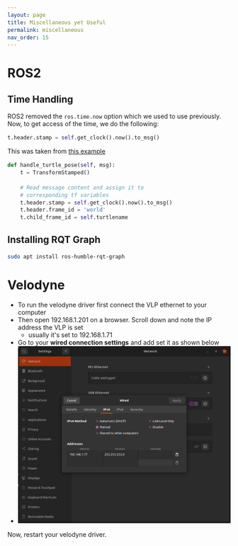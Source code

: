 ```yaml
---
layout: page
title: Miscellaneous yet Useful
permalink: miscellaneous
nav_order: 15
---
```


# ROS2

## Time Handling

ROS2 removed the ```ros.time.now``` option which we used to use previously. Now, to get
access of the time, we do the following:

```python
t.header.stamp = self.get_clock().now().to_msg()
```

This was taken from [this example](https://docs.ros.org/en/foxy/Tutorials/Intermediate/Tf2/Writing-A-Tf2-Broadcaster-Py.html)

```python
def handle_turtle_pose(self, msg):
    t = TransformStamped()

    # Read message content and assign it to
    # corresponding tf variables
    t.header.stamp = self.get_clock().now().to_msg()
    t.header.frame_id = 'world'
    t.child_frame_id = self.turtlename
```

## Installing RQT Graph

```bash
sudo apt install ros-humble-rqt-graph
```


# Velodyne

- To run the velodyne driver first connect the VLP ethernet to your computer
- Then open 192.168.1.201 on a browser. Scroll down and note the IP address the VLP is set
    - usually it's set to 192.168.1.71
- Go to your **wired connection settings** and add set it as shown below
- ![](/images/miscellaneous/vlp_ifconfig.png)

Now, restart your velodyne driver.